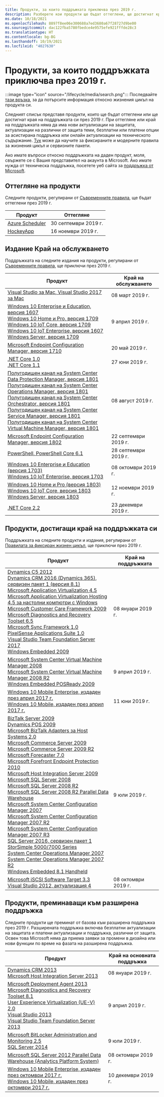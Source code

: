 ```yaml
---
title: Продукти, за които поддръжката приключва през 2019 г.
description: Разберете кои продукти ще бъдат оттеглени, ще достигнат края на поддръжката си или ще преминат от базова към разширена поддръжка през 2019 г.
ms.date: 10/18/2021
ms.openlocfilehash: 8897f8ee06e300688a7ed3680a67f28727d9be00
ms.sourcegitcommit: dac122fba5780fbedce4e9575efe921fffde28c3
ms.translationtype: HT
ms.contentlocale: bg-BG
ms.lasthandoff: 10/19/2021
ms.locfileid: "4027630"
---
```

# <a name="products-ending-support-in-2019"></a>Продукти, за които поддръжката приключва през 2019 г.

:::image type="icon" source="/lifecycle/media/search.png":::
Последвайте [тази връзка](/lifecycle/products/), за да потърсите информация относно жизнения цикъл на продукта си.

Следният списък представя продукти, които ще бъдат оттеглени или ще достигнат края на поддръжката си през 2019 г. При оттегляне или край на поддръжката няма да има нови актуализации на защитата, актуализации на различни от защита теми, безплатни или платени опции за асистирана поддръжка или онлайн актуализации на техническото съдържание. [Тук](/lifecycle/overview/product-end-of-support-overview) може да научите за фиксираните и модерните правила за жизнения цикъл и сервизните пакети.

Ако имате въпроси относно поддръжката на даден продукт, моля, свържете се с Вашия представител на акаунта в Microsoft. Ако имате нужда от техническа поддръжка, посетете уеб сайта за [поддръжка от Microsoft](https://support.microsoft.com/contactus/?ws=support).

## <a name="product-retirements"></a>Оттегляне на продукти

Следните продукти, регулирани от [Съвременните правила](/lifecycle/policies/modern), ще бъдат оттеглени през 2019 г.

| Продукт | Оттегляне |
| --- | --- |
| [Azure Scheduler](/lifecycle/products/azure-scheduler?branch=live)<br> | 30 септември 2019 г. |
| [HockeyApp](/lifecycle/products/hockeyapp?branch=live)<br> | 16 ноември 2019 г. |


## <a name="release-end-of-servicing"></a>Издание Край на обслужването

Поддръжката на следните издания на продукти, регулирани от [Съвременните правила](/lifecycle/policies/modern), ще приключи през 2019 г.

| Продукт | Край на обслужването |
| --- | --- |
| [Visual Studio за Mac, Visual Studio 2017 за Mac](/lifecycle/products/visual-studio-for-mac?branch=live)<br> | 08 март 2019 г. |
| [Windows 10 Enterprise и Education, версия 1607](/lifecycle/products/windows-10-enterprise-and-education?branch=live)<br>[Windows 10 Home и Pro, версия 1709](/lifecycle/products/windows-10-home-and-pro?branch=live)<br>[Windows 10 IoT Core, версия 1709](/lifecycle/products/windows-10-iot-core?branch=live)<br>[Windows 10 IoT Enterprise, версия 1607](/lifecycle/products/windows-10-iot-enterprise?branch=live)<br>[Windows Server, версия 1709](/lifecycle/products/windows-server?branch=live)<br> | 9 април 2019 г. |
| [Microsoft Endpoint Configuration Manager, версия 1710](/lifecycle/products/microsoft-endpoint-configuration-manager?branch=live)<br> | 20 май 2019 г. |
| [.NET Core 1.0](/lifecycle/products/microsoft-net-and-net-core?branch=live)<br>[.NET Core 1.1](/lifecycle/products/microsoft-net-and-net-core?branch=live)<br> | 27 юни 2019 г. |
| [Полугодишен канал на System Center Data Protection Manager, версия 1801](/lifecycle/products/system-center-data-protection-manager-semi-annual-channel?branch=live)<br>[Полугодишен канал на System Center Operations Manager, версия 1801](/lifecycle/products/system-center-operations-manager-semi-annual-channel?branch=live)<br>[Полугодишен канал на System Center Orchestrator, версия 1801](/lifecycle/products/system-center-orchestrator-semi-annual-channel?branch=live)<br>[Полугодишен канал на System Center Service Manager, версия 1801](/lifecycle/products/system-center-service-manager-semi-annual-channel?branch=live)<br>[Полугодишен канал на System Center Virtual Machine Manager, версия 1801](/lifecycle/products/system-center-virtual-machine-manager-semi-annual-channel?branch=live)<br> | 08 август 2019 г. |
| [Microsoft Endpoint Configuration Manager, версия 1802](/lifecycle/products/microsoft-endpoint-configuration-manager?branch=live)<br> | 22 септември 2019 г. |
| [PowerShell, PowerShell Core 6.1](/lifecycle/products/powershell?branch=live)<br> | 28 септември 2019 г. |
| [Windows 10 Enterprise и Education (версия 1703)](/lifecycle/products/windows-10-enterprise-and-education?branch=live)<br>[Windows 10 IoT Enterprise, версия 1703](/lifecycle/products/windows-10-iot-enterprise?branch=live)<br> | 08 октомври 2019 г. |
| [Windows 10 Home и Pro (версия 1803)](/lifecycle/products/windows-10-home-and-pro?branch=live)<br>[Windows 10 IoT Core, версия 1803](/lifecycle/products/windows-10-iot-core?branch=live)<br>[Windows Server, версия 1803](/lifecycle/products/windows-server?branch=live)<br> | 12 ноември 2019 г. |
| [.NET Core 2.2](/lifecycle/products/microsoft-net-and-net-core?branch=live)<br> | 23 декември 2019 г. |


## <a name="products-reaching-end-of-support"></a>Продукти, достигащи край на поддръжката си

Поддръжката на следните продукти и издания, регулирани от [Правилата за фиксиран жизнен цикъл](/lifecycle/policies/fixed), ще приключи през 2019 г.

| Продукт | Край на поддръжката |
| --- | --- |
| [Dynamics C5 2012](/lifecycle/products/dynamics-c5-2012?branch=live)<br>[Dynamics CRM 2016 (Dynamics 365), сервизен пакет 1 (версия 8.1)](/lifecycle/products/dynamics-crm-2016-dynamics-365?branch=live)<br>[Microsoft Application Virtualization 4.5](/lifecycle/products/microsoft-application-virtualization-45?branch=live)<br>[Microsoft Application Virtualization Hosting 4.5 за настолни компютри с Windows](/lifecycle/products/microsoft-application-virtualization-hosting-45?branch=live)<br>[Microsoft Customer Care Framework 2009](/lifecycle/products/microsoft-customer-care-framework-2009?branch=live)<br>[Microsoft Diagnostics and Recovery Toolset 6.5](/lifecycle/products/microsoft-diagnostics-and-recovery-toolset-65?branch=live)<br>[Microsoft Sync Framework 1.0](/lifecycle/products/microsoft-sync-framework-10?branch=live)<br>[PixelSense Applications Suite 1.0](/lifecycle/products/pixelsense-applications-suite-10?branch=live)<br>[Visual Studio Team Foundation Server 2017](/lifecycle/products/visual-studio-team-foundation-server-2017?branch=live)<br>[Windows Embedded 2009](/lifecycle/products/windows-embedded-2009?branch=live)<br> | 08 януари 2019 г. |
| [Microsoft System Center Virtual Machine Manager 2008](/lifecycle/products/microsoft-system-center-virtual-machine-manager-2008?branch=live)<br>[Microsoft System Center Virtual Machine Manager 2008 R2](/lifecycle/products/microsoft-system-center-virtual-machine-manager-2008-r2?branch=live)<br>[Windows Embedded POSReady 2009](/lifecycle/products/windows-embedded-posready-2009?branch=live)<br> | 9 април 2019 г. |
| [Windows 10 Mobile Enterprise, издаден през април 2017 г.](/lifecycle/products/windows-10-mobile-enterprise-released-in-april-2017?branch=live)<br>[Windows 10 Mobile, издаден през април 2017 г.](/lifecycle/products/windows-10-mobile-released-in-april-2017?branch=live)<br> | 11 юни 2019 г. |
| [BizTalk Server 2009](/lifecycle/products/biztalk-server-2009?branch=live)<br>[Dynamics POS 2009](/lifecycle/products/dynamics-pos-2009?branch=live)<br>[Microsoft BizTalk Adapters за Host Systems 2.0](/lifecycle/products/microsoft-biztalk-adapters-for-host-systems-20?branch=live)<br>[Microsoft Commerce Server 2009](/lifecycle/products/microsoft-commerce-server-2009?branch=live)<br>[Microsoft Commerce Server 2009 R2](/lifecycle/products/microsoft-commerce-server-2009-r2?branch=live)<br>[Microsoft Forecaster 7.0](/lifecycle/products/microsoft-forecaster-70?branch=live)<br>[Microsoft Forefront Endpoint Protection 2010](/lifecycle/products/microsoft-forefront-endpoint-protection-2010?branch=live)<br>[Microsoft Host Integration Server 2009](/lifecycle/products/microsoft-host-integration-server-2009?branch=live)<br>[Microsoft SQL Server 2008](/lifecycle/products/microsoft-sql-server-2008?branch=live)<br>[Microsoft SQL Server 2008 R2](/lifecycle/products/microsoft-sql-server-2008-r2?branch=live)<br>[Microsoft SQL Server 2008 R2 Parallel Data Warehouse](/lifecycle/products/microsoft-sql-server-2008-r2-parallel-data-warehouse?branch=live)<br>[Microsoft System Center Configuration Manager 2007](/lifecycle/products/microsoft-system-center-configuration-manager-2007?branch=live)<br>[Microsoft System Center Configuration Manager 2007 R2](/lifecycle/products/microsoft-system-center-configuration-manager-2007-r2?branch=live)<br>[Microsoft System Center Configuration Manager 2007 R3](/lifecycle/products/microsoft-system-center-configuration-manager-2007-r3?branch=live)<br>[SQL Server 2016, сервизен пакет 1](/lifecycle/products/sql-server-2016?branch=live)<br>[StorSimple 5000/7000 Series](/lifecycle/products/storsimple-50007000-series?branch=live)<br>[System Center Operations Manager 2007](/lifecycle/products/system-center-operations-manager-2007?branch=live)<br>[System Center Operations Manager 2007 R2](/lifecycle/products/system-center-operations-manager-2007-r2?branch=live)<br>[Windows Embedded 8.1 Handheld](/lifecycle/products/windows-embedded-81-handheld?branch=live)<br> | 9 юли 2019 г. |
| [Microsoft iSCSI Software Target 3.3](/lifecycle/products/microsoft-iscsi-software-target-33?branch=live)<br>[Visual Studio 2012, актуализация 4](/lifecycle/products/visual-studio-2012?branch=live)<br> | 08 октомври 2019 г. |


## <a name="products-moving-to-extended-support"></a>Продукти, преминаващи към разширена поддръжка

Следните продукти ще преминат от базова към разширена поддръжка през 2019 г. Разширената поддръжка включва безплатни актуализации на защитата и платени актуализации и поддръжка, различни от защита. Освен това Microsoft няма да приема заявки за промени в дизайна или нови функции по време на фазата на разширена поддръжка.

| Продукт | Край на основната поддръжка |
| --- | --- |
| [Dynamics CRM 2013](/lifecycle/products/dynamics-crm-2013?branch=live)<br>[Microsoft Host Integration Server 2013](/lifecycle/products/microsoft-host-integration-server-2013?branch=live)<br> | 08 януари 2019 г. |
| [Microsoft Deployment Agent 2013](/lifecycle/products/microsoft-deployment-agent-2013?branch=live)<br>[Microsoft Diagnostics and Recovery Toolset 8.1](/lifecycle/products/microsoft-diagnostics-and-recovery-toolset-81?branch=live)<br>[User Experience Virtualization (UE-V) 2.0](/lifecycle/products/user-experience-virtualization-uev-20?branch=live)<br>[Visual Studio 2013](/lifecycle/products/visual-studio-2013?branch=live)<br>[Visual Studio Team Foundation Server 2013](/lifecycle/products/visual-studio-team-foundation-server-2013?branch=live)<br> | 9 април 2019 г. |
| [Microsoft BitLocker Administration and Monitoring 2.5](/lifecycle/products/microsoft-bitlocker-administration-and-monitoring-25?branch=live)<br>[SQL Server 2014](/lifecycle/products/sql-server-2014?branch=live)<br> | 9 юли 2019 г. |
| [Microsoft SQL Server 2012 Parallel Data Warehouse (Analytics Platform System)](/lifecycle/products/microsoft-sql-server-2012-parallel-data-warehouse-analytics-platform-system?branch=live)<br> | 08 октомври 2019 г. |
| [Windows 10 Mobile Enterprise, издаден през октомври 2017 г.](/lifecycle/products/windows-10-mobile-enterprise-released-in-october-2017?branch=live)<br>[Windows 10 Mobile, издаден през октомври 2017 г.](/lifecycle/products/windows-10-mobile-released-in-october-2017?branch=live)<br> | 10 декември 2019 г. |
